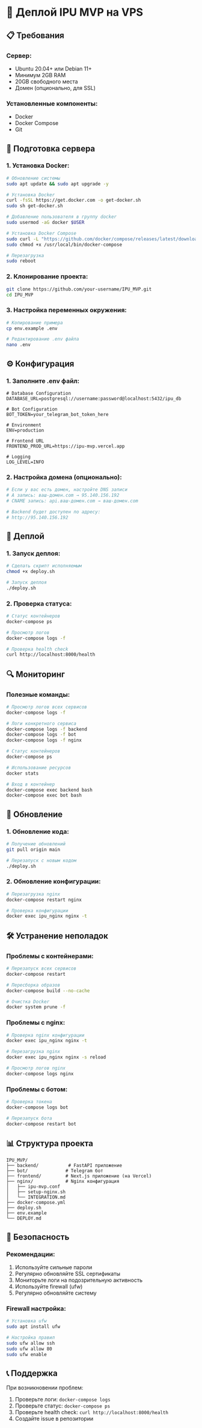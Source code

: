 # 🚀 Деплой IPU MVP на VPS

## 📋 Требования

### Сервер:
- Ubuntu 20.04+ или Debian 11+
- Минимум 2GB RAM
- 20GB свободного места
- Домен (опционально, для SSL)

### Установленные компоненты:
- Docker
- Docker Compose
- Git

## 🔧 Подготовка сервера

### 1. Установка Docker:
```bash
# Обновление системы
sudo apt update && sudo apt upgrade -y

# Установка Docker
curl -fsSL https://get.docker.com -o get-docker.sh
sudo sh get-docker.sh

# Добавление пользователя в группу docker
sudo usermod -aG docker $USER

# Установка Docker Compose
sudo curl -L "https://github.com/docker/compose/releases/latest/download/docker-compose-$(uname -s)-$(uname -m)" -o /usr/local/bin/docker-compose
sudo chmod +x /usr/local/bin/docker-compose

# Перезагрузка
sudo reboot
```

### 2. Клонирование проекта:
```bash
git clone https://github.com/your-username/IPU_MVP.git
cd IPU_MVP
```

### 3. Настройка переменных окружения:
```bash
# Копирование примера
cp env.example .env

# Редактирование .env файла
nano .env
```

## ⚙️ Конфигурация

### 1. Заполните .env файл:
```env
# Database Configuration
DATABASE_URL=postgresql://username:password@localhost:5432/ipu_db

# Bot Configuration
BOT_TOKEN=your_telegram_bot_token_here

# Environment
ENV=production

# Frontend URL
FRONTEND_PROD_URL=https://ipu-mvp.vercel.app

# Logging
LOG_LEVEL=INFO
```

### 2. Настройка домена (опционально):
```bash
# Если у вас есть домен, настройте DNS записи
# A запись: ваш-домен.com → 95.140.156.192
# CNAME запись: api.ваш-домен.com → ваш-домен.com

# Backend будет доступен по адресу:
# http://95.140.156.192
```

## 🚀 Деплой

### 1. Запуск деплоя:
```bash
# Сделать скрипт исполняемым
chmod +x deploy.sh

# Запуск деплоя
./deploy.sh
```

### 2. Проверка статуса:
```bash
# Статус контейнеров
docker-compose ps

# Просмотр логов
docker-compose logs -f

# Проверка health check
curl http://localhost:8000/health
```

## 🔍 Мониторинг

### Полезные команды:
```bash
# Просмотр логов всех сервисов
docker-compose logs -f

# Логи конкретного сервиса
docker-compose logs -f backend
docker-compose logs -f bot
docker-compose logs -f nginx

# Статус контейнеров
docker-compose ps

# Использование ресурсов
docker stats

# Вход в контейнер
docker-compose exec backend bash
docker-compose exec bot bash
```

## 🔧 Обновление

### 1. Обновление кода:
```bash
# Получение обновлений
git pull origin main

# Перезапуск с новым кодом
./deploy.sh
```

### 2. Обновление конфигурации:
```bash
# Перезагрузка nginx
docker-compose restart nginx

# Проверка конфигурации
docker exec ipu_nginx nginx -t
```

## 🛠️ Устранение неполадок

### Проблемы с контейнерами:
```bash
# Перезапуск всех сервисов
docker-compose restart

# Пересборка образов
docker-compose build --no-cache

# Очистка Docker
docker system prune -f
```

### Проблемы с nginx:
```bash
# Проверка nginx конфигурации
docker exec ipu_nginx nginx -t

# Перезагрузка nginx
docker exec ipu_nginx nginx -s reload

# Просмотр логов nginx
docker-compose logs nginx
```

### Проблемы с ботом:
```bash
# Проверка токена
docker-compose logs bot

# Перезапуск бота
docker-compose restart bot
```

## 📊 Структура проекта

```
IPU_MVP/
├── backend/           # FastAPI приложение
├── bot/              # Telegram бот
├── frontend/         # Next.js приложение (на Vercel)
├── nginx/            # Nginx конфигурация
│   ├── ipu-mvp.conf
│   ├── setup-nginx.sh
│   └── INTEGRATION.md
├── docker-compose.yml
├── deploy.sh
├── env.example
└── DEPLOY.md
```

## 🔐 Безопасность

### Рекомендации:
1. Используйте сильные пароли
2. Регулярно обновляйте SSL сертификаты
3. Мониторьте логи на подозрительную активность
4. Используйте firewall (ufw)
5. Регулярно обновляйте систему

### Firewall настройка:
```bash
# Установка ufw
sudo apt install ufw

# Настройка правил
sudo ufw allow ssh
sudo ufw allow 80
sudo ufw enable
```

## 📞 Поддержка

При возникновении проблем:
1. Проверьте логи: `docker-compose logs`
2. Проверьте статус: `docker-compose ps`
3. Проверьте health check: `curl http://localhost:8000/health`
4. Создайте issue в репозитории 